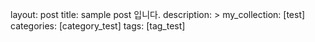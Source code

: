 layout: post
title: sample post 입니다.
description: >
my_collection: [test]
categories: [category_test]
tags: [tag_test]

